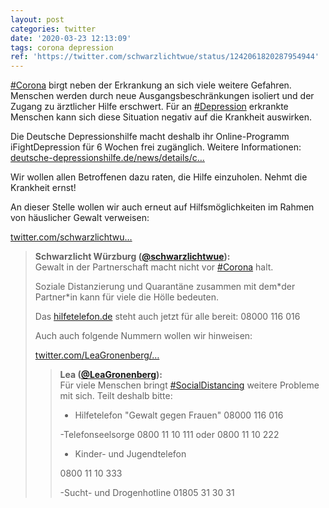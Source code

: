 ```yaml
---
layout: post
categories: twitter
date: '2020-03-23 12:13:09'
tags: corona depression
ref: 'https://twitter.com/schwarzlichtwue/status/1242061820287954944'
---
```

[#Corona](/t/corona) birgt neben der Erkrankung an sich viele weitere Gefahren. Menschen werden durch neue Ausgangsbeschränkungen isoliert und der Zugang zu ärztlicher Hilfe erschwert. Für an [#Depression](/t/depression) erkrankte Menschen kann sich diese Situation negativ auf die Krankheit auswirken.

Die Deutsche Depressionshilfe macht deshalb ihr Online-Programm iFightDepression für 6 Wochen frei zugänglich. Weitere Informationen: [deutsche-depressionshilfe.de/news/details/c…](https://www.deutsche-depressionshilfe.de/news/details/corona-tipps-fuer-menschen-mit-depression)

Wir wollen allen Betroffenen dazu raten, die Hilfe einzuholen. Nehmt die Krankheit ernst!

An dieser Stelle wollen wir auch erneut auf Hilfsmöglichkeiten im Rahmen von häuslicher Gewalt verweisen:

[twitter.com/schwarzlichtwu…](https://twitter.com/schwarzlichtwue/status/1239837386852503554?s=19)
> <b>Schwarzlicht Würzburg ([@schwarzlichtwue](https://twitter.com/schwarzlichtwue)):</b>  
>Gewalt in der Partnerschaft macht nicht vor [#Corona](/t/corona) halt.  
>  
>Soziale Distanzierung und Quarantäne zusammen mit dem\*der Partner\*in kann für viele die Hölle bedeuten.  
>  
>  
>  
>Das [hilfetelefon.de](https://hilfetelefon.de) steht auch jetzt für alle bereit: 08000 116 016  
>  
>Auch auch folgende Nummern wollen wir hinweisen:  
>  
>[twitter.com/LeaGronenberg/…](https://twitter.com/LeaGronenberg/status/1239209768176279552?s=19)  
>> <b>Lea ([@LeaGronenberg](https://twitter.com/LeaGronenberg)):</b>    
>>Für viele Menschen bringt [#SocialDistancing](/t/socialdistancing) weitere Probleme mit sich. Teilt deshalb bitte:    
>>    
>>- Hilfetelefon "Gewalt gegen Frauen" 08000 116 016     
>>    
>>-Telefonseelsorge 0800 11 10 111 oder 0800 11 10 222    
>>    
>>- Kinder- und Jugendtelefon    
>>    
>>0800 11 10 333    
>>    
>>-Sucht- und Drogenhotline 01805 31 30 31    
>  
>  

